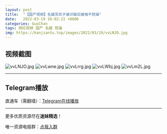 ```yaml
---
layout: post
title:  "【国产视频】名媛吊凯子被识破后被强干怒操"
date:   2022-03-19 16:02:22 +0800
categories: GuoChan
tags: 网红视频 国产 名媛 怒操
img: https://kanjiantu.top/images/2022/03/19/vvLNJO.jpg
---
```



## 视频截图

![vvLNJO.jpg](https://kanjiantu.top/images/2022/03/19/vvLNJO.jpg)
![vvLwne.jpg](https://kanjiantu.top/images/2022/03/19/vvLwne.jpg)
![vvLrrg.jpg](https://kanjiantu.top/images/2022/03/19/vvLrrg.jpg)
![vvLWbj.jpg](https://kanjiantu.top/images/2022/03/19/vvLWbj.jpg)
![vvLm2L.jpg](https://kanjiantu.top/images/2022/03/19/vvLm2L.jpg)

* * *
## Telegram播放

直通车（需翻墙）：[Telegram在线播放](https://t.me/mimeijingxuan/201)

* * *
更多优质资源尽在**迷妹精选**！

唯一资源电报群：[点我入群](https://t.me/mimeijingxuan)


